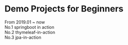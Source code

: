 # Demo Projects for  Beginners 
From 2019.01 ~ now </br>
No.1 springboot in action<br/>
No.2 thymeleaf-in-action<br/>
No.3 jpa-in-action<br/>


